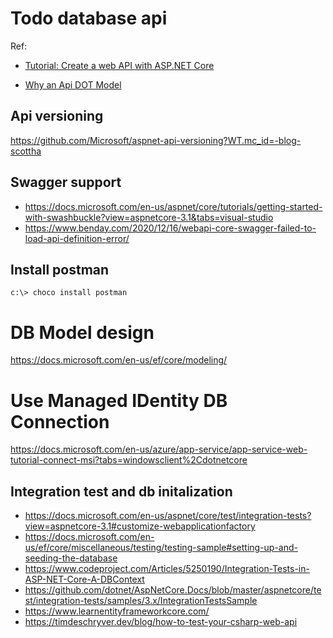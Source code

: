 # Todo database api

Ref:  
* [Tutorial: Create a web API with ASP.NET Core](https://docs.microsoft.com/en-us/aspnet/core/tutorials/first-web-api?view=aspnetcore-3.1&tabs=visual-studio-code)

* [Why an Api DOT Model](https://codeopinion.com/why-use-dtos-data-transfer-objects/)

## Api versioning
https://github.com/Microsoft/aspnet-api-versioning?WT.mc_id=-blog-scottha

## Swagger support
* https://docs.microsoft.com/en-us/aspnet/core/tutorials/getting-started-with-swashbuckle?view=aspnetcore-3.1&tabs=visual-studio  
* https://www.benday.com/2020/12/16/webapi-core-swagger-failed-to-load-api-definition-error/  


## Install postman
```
c:\> choco install postman
```

# DB Model design
https://docs.microsoft.com/en-us/ef/core/modeling/


# Use Managed IDentity DB Connection

https://docs.microsoft.com/en-us/azure/app-service/app-service-web-tutorial-connect-msi?tabs=windowsclient%2Cdotnetcore


## Integration test and db initalization
* https://docs.microsoft.com/en-us/aspnet/core/test/integration-tests?view=aspnetcore-3.1#customize-webapplicationfactory
* https://docs.microsoft.com/en-us/ef/core/miscellaneous/testing/testing-sample#setting-up-and-seeding-the-database
* https://www.codeproject.com/Articles/5250190/Integration-Tests-in-ASP-NET-Core-A-DBContext
* https://github.com/dotnet/AspNetCore.Docs/blob/master/aspnetcore/test/integration-tests/samples/3.x/IntegrationTestsSample
* https://www.learnentityframeworkcore.com/
* https://timdeschryver.dev/blog/how-to-test-your-csharp-web-api